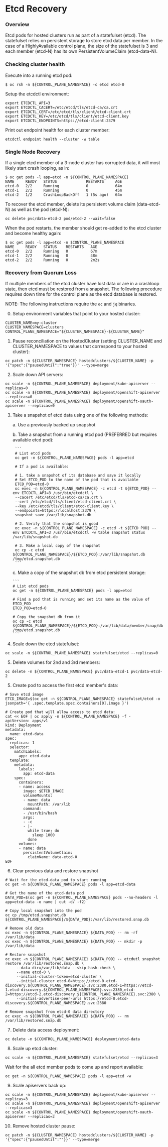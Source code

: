 # Etcd Recovery

### Overview

Etcd pods for hosted clusters run as part of a statefulset (etcd). The statefulset relies on persistent storage to store etcd data per member. In the case of a HighlyAvailable control plane, the size of the statefulset is 3 and each member (etcd-N) has its own PersistentVolumeClaim (etcd-data-N).

### Checking cluster health

Execute into a running etcd pod:

```
$ oc rsh -n ${CONTROL_PLANE_NAMESPACE} -c etcd etcd-0 
```

Setup the etcdctl environment:

```
export ETCDCTL_API=3
export ETCDCTL_CACERT=/etc/etcd/tls/etcd-ca/ca.crt
export ETCDCTL_CERT=/etc/etcd/tls/client/etcd-client.crt
export ETCDCTL_KEY=/etc/etcd/tls/client/etcd-client.key
export ETCDCTL_ENDPOINTS=https://etcd-client:2379
```

Print out endpoint health for each cluster member:
```
etcdctl endpoint health --cluster -w table
```

### Single Node Recovery

If a single etcd member of a 3-node cluster has corrupted data, it will most likely start crash looping, as in:

```
$ oc get pods -l app=etcd -n ${CONTROL_PLANE_NAMESPACE}
NAME     READY   STATUS             RESTARTS     AGE
etcd-0   2/2     Running            0            64m
etcd-1   2/2     Running            0            45m
etcd-2   1/2     CrashLoopBackOff   1 (5s ago)   64m
```

To recover the etcd member, delete its persistent volume claim (data-etcd-N) as well as the pod (etcd-N):

```
oc delete pvc/data-etcd-2 pod/etcd-2 --wait=false
```

When the pod restarts, the member should get re-added to the etcd cluster and become healthy again:

```
$ oc get pods -l app=etcd -n $CONTROL_PLANE_NAMESPACE
NAME     READY   STATUS    RESTARTS   AGE
etcd-0   2/2     Running   0          67m
etcd-1   2/2     Running   0          48m
etcd-2   2/2     Running   0          2m2s
```

### Recovery from Quorum Loss

If multiple members of the etcd cluster have lost data or are in a crashloop state, then etcd must be restored from a snapshot. The following procedure requires down time for the control plane as the etcd database is restored.

NOTE: The following instructions require the `oc` and `jq` binaries.

0. Setup environment variables that point to your hosted cluster:

```
CLUSTER_NAME=my-cluster
CLUSTER_NAMESPACE=clusters
CONTROL_PLANE_NAMESPACE="${CLUSTER_NAMESPACE}-${CLUSTER_NAME}"
```

1. Pause reconciliation on the HostedCluster (setting CLUSTER_NAME and CLUSTER_NAMESPACE to values that correspond to your hosted cluster):

```
oc patch -n ${CLUSTER_NAMESPACE} hostedclusters/${CLUSTER_NAME} -p '{"spec":{"pausedUntil":"true"}}' --type=merge
```

2. Scale down API servers:

```
oc scale -n ${CONTROL_PLANE_NAMESPACE} deployment/kube-apiserver --replicas=0
oc scale -n ${CONTROL_PLANE_NAMESPACE} deployment/openshift-apiserver --replicas=0
oc scale -n ${CONTROL_PLANE_NAMESPACE} deployment/openshift-oauth-apiserver --replicas=0
```

3. Take a snapshot of etcd data using one of the following methods:

    a. Use a previously backed up snapshot

    b. Take a snapshot from a running etcd pod (PREFERRED but requires available etcd pod):

        ```
        # List etcd pods
        oc get -n ${CONTROL_PLANE_NAMESPACE} pods -l app=etcd

        # If a pod is available:

        # 1. take a snapshot of its database and save it locally
        # Set ETCD_POD to the name of the pod that is available
        ETCD_POD=etcd-0 
        oc exec -n ${CONTROL_PLANE_NAMESPACE} -c etcd -t ${ETCD_POD} -- env ETCDCTL_API=3 /usr/bin/etcdctl \
        --cacert /etc/etcd/tls/etcd-ca/ca.crt \
        --cert /etc/etcd/tls/client/etcd-client.crt \
        --key /etc/etcd/tls/client/etcd-client.key \
        --endpoints=https://localhost:2379 \
        snapshot save /var/lib/snapshot.db
    
        # 2. Verify that the snapshot is good
        oc exec -n ${CONTROL_PLANE_NAMESPACE} -c etcd -t ${ETCD_POD} -- env ETCDCTL_API=3 /usr/bin/etcdctl -w table snapshot status /var/lib/snapshot.db
        
        # 3. Make a local copy of the snapshot
        oc cp -c etcd ${CONTROL_PLANE_NAMESPACE}/${ETCD_POD}:/var/lib/snapshot.db /tmp/etcd.snapshot.db
        ```
    
    c. Make a copy of the snapshot db from etcd persistent storage:

       ```
       # List etcd pods
       oc get -n ${CONTROL_PLANE_NAMESPACE} pods -l app=etcd 

       # Find a pod that is running and set its name as the value of ETCD_POD 
       ETCD_POD=etcd-0

       # Copy the snapshot db from it
       oc cp -c etcd ${CONTROL_PLANE_NAMESPACE}/${ETCD_POD}:/var/lib/data/member/snap/db /tmp/etcd.snapshot.db
       ```

4. Scale down the etcd statefulset:

```
oc scale -n ${CONTROL_PLANE_NAMESPACE} statefulset/etcd --replicas=0 
```

5. Delete volumes for 2nd and 3rd members:
```
oc delete -n ${CONTROL_PLANE_NAMESPACE} pvc/data-etcd-1 pvc/data-etcd-2
```

5. Create pod to access the first etcd member's data:

```
# Save etcd image
ETCD_IMAGE=$(oc get -n ${CONTROL_PLANE_NAMESPACE} statefulset/etcd -o jsonpath='{ .spec.template.spec.containers[0].image }')

# Create pod that will allow access to etcd data:
cat << EOF | oc apply -n ${CONTROL_PLANE_NAMESPACE} -f -
apiVersion: apps/v1
kind: Deployment
metadata:
  name: etcd-data
spec:
  replicas: 1
  selector:
    matchLabels:
      app: etcd-data
  template:
    metadata:
      labels:
        app: etcd-data
    spec:
      containers:
      - name: access
        image: $ETCD_IMAGE
        volumeMounts:
        - name: data
          mountPath: /var/lib
        command:
        - /usr/bin/bash
        args:
        - -c
        - |-
          while true; do
            sleep 1000
          done
      volumes:
      - name: data
        persistentVolumeClaim:
          claimName: data-etcd-0
EOF

```

6. Clear previous data and restore snapshot

```
# Wait for the etcd-data pod to start running
oc get -n ${CONTROL_PLANE_NAMESPACE} pods -l app=etcd-data 

# Get the name of the etcd-data pod
DATA_POD=$(oc get -n ${CONTROL_PLANE_NAMESPACE} pods --no-headers -l app=etcd-data -o name | cut -d/ -f2)

# Copy local snapshot into the pod
oc cp /tmp/etcd.snapshot.db ${CONTROL_PLANE_NAMESPACE}/${DATA_POD}:/var/lib/restored.snap.db

# Remove old data
oc exec -n ${CONTROL_PLANE_NAMESPACE} ${DATA_POD} -- rm -rf /var/lib/data
oc exec -n ${CONTROL_PLANE_NAMESPACE} ${DATA_POD} -- mkdir -p /var/lib/data

# Restore snapshot
oc exec -n ${CONTROL_PLANE_NAMESPACE} ${DATA_POD} -- etcdutl snapshot restore /var/lib/restored.snap.db \
     --data-dir=/var/lib/data --skip-hash-check \
     --name etcd-0 \
     --initial-cluster-token=etcd-cluster \
     --initial-cluster etcd-0=https://etcd-0.etcd-discovery.${CONTROL_PLANE_NAMESPACE}.svc:2380,etcd-1=https://etcd-1.etcd-discovery.${CONTROL_PLANE_NAMESPACE}.svc:2380,etcd-2=https://etcd-2.etcd-discovery.${CONTROL_PLANE_NAMESPACE}.svc:2380 \
     --initial-advertise-peer-urls https://etcd-0.etcd-discovery.${CONTROL_PLANE_NAMESPACE}.svc:2380

# Remove snapshot from etcd-0 data directory
oc exec -n ${CONTROL_PLANE_NAMESPACE} ${DATA_POD} -- rm /var/lib/restored.snap.db
```

7. Delete data access deployment:

```
oc delete -n ${CONTROL_PLANE_NAMESPACE} deployment/etcd-data
```

8. Scale up etcd cluster:
```
oc scale -n ${CONTROL_PLANE_NAMESPACE} statefulset/etcd --replicas=3
```

Wait for the all etcd member pods to come up and report available:
```
oc get -n ${CONTROL_PLANE_NAMESPACE} pods -l app=etcd -w
```

9. Scale apiservers back up:

```
oc scale -n ${CONTROL_PLANE_NAMESPACE} deployment/kube-apiserver --replicas=3
oc scale -n ${CONTROL_PLANE_NAMESPACE} deployment/openshift-apiserver --replicas=3
oc scale -n ${CONTROL_PLANE_NAMESPACE} deployment/openshift-oauth-apiserver --replicas=3
```

10. Remove hosted cluster pause:

```
oc patch -n ${CLUSTER_NAMESPACE} hostedclusters/${CLUSTER_NAME} -p '{"spec":{"pausedUntil":""}}' --type=merge
```